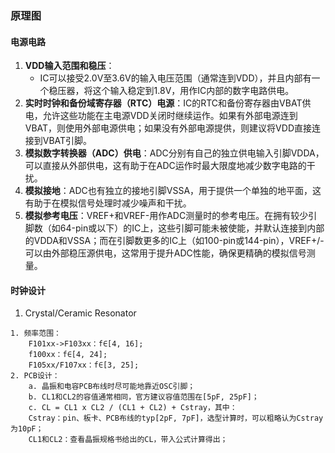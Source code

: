 ### 原理图

#### 电源电路
1.  **VDD输入范围和稳压**：
	- IC可以接受2.0V至3.6V的输入电压范围（通常连到VDD），并且内部有一个稳压器，将这个输入稳定到1.8V，用作IC内部的数字电路供电。
2. **实时时钟和备份域寄存器（RTC）电源**：IC的RTC和备份寄存器由VBAT供电，允许这些功能在主电源VDD关闭时继续运作。如果有外部电源连到VBAT，则使用外部电源供电；如果没有外部电源提供，则建议将VDD直接连接到VBAT引脚。
3. **模拟数字转换器（ADC）供电**：ADC分别有自己的独立供电输入引脚VDDA，可以直接从外部供电，这有助于在ADC运作时最大限度地减少数字电路的干扰。
4. **模拟接地**：ADC也有独立的接地引脚VSSA，用于提供一个单独的地平面，这有助于在模拟信号处理时减少噪声和干扰。
5. **模拟参考电压**：VREF+和VREF-用作ADC测量时的参考电压。在拥有较少引脚数（如64-pin或以下）的IC上，这些引脚可能未被使能，并默认连接到内部的VDDA和VSSA；而在引脚数更多的IC上（如100-pin或144-pin），VREF+/-可以由外部稳压源供电，这常用于提升ADC性能，确保更精确的模拟信号测量。
#### 时钟设计
1. Crystal/Ceramic Resonator
~~~
1. 频率范围：
	F101xx->F103xx：f∈[4, 16];
	f100xx：f∈[4, 24];
	F105xx/F107xx：f∈[3, 25];
2. PCB设计：
	a. 晶振和电容PCB布线时尽可能地靠近OSC引脚；
	b. CL1和CL2的容值通常相同，官方建议容值范围在[5pF, 25pF]；
	c. CL = CL1 x CL2 / (CL1 + CL2) + Cstray，其中：
	Cstray：pin、板卡、PCB布线的typ[2pF, 7pF]，选型计算时，可以粗略认为Cstray为10pF；
	CL1和CL2：查看晶振规格书给出的CL，带入公式计算得出；
~~~
